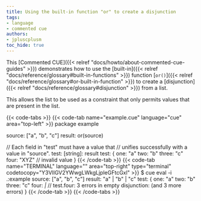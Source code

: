 ```yaml
---
title: Using the built-in function "or" to create a disjunction
tags:
- language
- commented cue
authors:
- jpluscplusm
toc_hide: true
---
```


This [Commented CUE]({{< relref "docs/howto/about-commented-cue-guides" >}})
demonstrates how to use the
[built-in]({{< relref "docs/reference/glossary#built-in-functions" >}})
function
[`or()`]({{< relref "docs/reference/glossary#or-built-in-function" >}})
to create a
[disjunction]({{< relref "docs/reference/glossary#disjunction" >}})
from a list.

This allows the list to be used as a constraint that only permits values that
are present in the list.

{{< code-tabs >}}
{{< code-tab name="example.cue" language="cue" area="top-left" >}}
package example

source: ["a", "b", "c"]
result: or(source)

// Each field in "test" must have a value that
// unifies successfully with a value in "source".
test: [string]: result
test: {
	one:   "a"
	two:   "b"
	three: "c"
	four:  "XYZ" // invalid value
}
{{< /code-tab >}}
{{< code-tab name="TERMINAL" language="" area="top-right" type="terminal" codetocopy="Y3VlIGV2YWwgLWkgLjpleGFtcGxl" >}}
$ cue eval -i .:example
source: ["a", "b", "c"]
result: "a" | "b" | "c"
test: {
    one:   "a"
    two:   "b"
    three: "c"
    four:  _|_ // test.four: 3 errors in empty disjunction: (and 3 more errors)
}
{{< /code-tab >}}
{{< /code-tabs >}}
